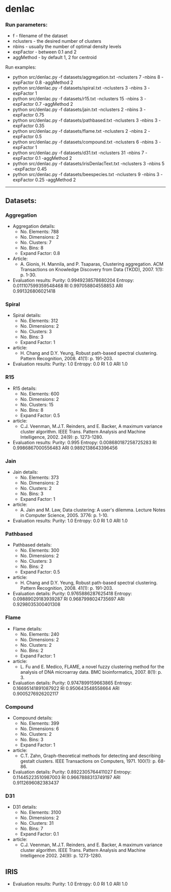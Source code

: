 # denlac

### Run parameters:
* f - filename of the dataset
* nclusters - the desired number of clusters
* nbins - usually the number of optimal density levels
* expFactor - between 0.1 and 2
* aggMethod - by default 1, 2 for centroid

Run examples: 
* python src/denlac.py -f datasets/aggregation.txt -nclusters 7 -nbins 8 -expFactor 0.8 -aggMethod 2
* python src/denlac.py -f datasets/spiral.txt -nclusters 3 -nbins 3 -expFactor 1
* python src/denlac.py -f datasets/r15.txt -nclusters 15 -nbins 3 -expFactor 0.7 -aggMethod 2
* python src/denlac.py -f datasets/jain.txt -nclusters 2 -nbins 3 -expFactor 0.75
* python src/denlac.py -f datasets/pathbased.txt -nclusters 3 -nbins 3 -expFactor 0.35
* python src/denlac.py -f datasets/flame.txt -nclusters 2 -nbins 2 -expFactor 0.5
* python src/denlac.py -f datasets/compound.txt -nclusters 6 -nbins 3 -expFactor 1 
* python src/denlac.py -f datasets/d31.txt -nclusters 31 -nbins 7 -expFactor 0.1 -aggMethod 2
* python src/denlac.py -f datasets/irisDenlacText.txt -nclusters 3 -nbins 5 -expFactor 0.45
* python src/denlac.py -f datasets/beespecies.txt -nclusters 9 -nbins 3 -expFactor 0.25 -aggMethod 2
-------------------------------------------------------------------------------------------------

## Datasets:

### Aggregation
* Aggregation details: 
	* No. Elements: 788
	* No. Dimensions: 2
	* No. Clusters: 7
	* No. Bins: 8
	* Expand Factor: 0.8 
* Article:
	* A. Gionis, H. Mannila, and P. Tsaparas, Clustering aggregation. ACM Transactions on Knowledge Discovery from Data (TKDD), 2007. 1(1): p. 1-30.
* Evaluation results:
Purity:   0.9949238578680204
Entropy:  0.011107599359548468
RI        0.997058804558853
ARI       0.991326806021418

### Spiral
* Spiral details: 
	* No. Elements: 312
	* No. Dimensions: 2
	* No. Clusters: 3
	* No. Bins: 3
	* Expand Factor: 1
* article:
	* H. Chang and D.Y. Yeung, Robust path-based spectral clustering. Pattern Recognition, 2008. 41(1): p. 191-203. 
* Evaluation results:
Purity:   1.0
Entropy:  0.0
RI        1.0
ARI       1.0

### R15
* R15 details: 
	* No. Elements: 600
	* No. Dimensions: 2
	* No. Clusters: 15
	* No. Bins: 8
	* Expand Factor: 0.5
* article:
	* C.J. Veenman, M.J.T. Reinders, and E. Backer, A maximum variance cluster algorithm. IEEE Trans. Pattern Analysis and Machine Intelligence, 2002. 24(9): p. 1273-1280. 
* Evaluation results:
Purity:   0.995
Entropy:  0.008680187258725283
RI        0.9986867000556483
ARI       0.9892138643396456

### Jain
* Jain details: 
	* No. Elements: 373
	* No. Dimensions: 2
	* No. Clusters: 2
	* No. Bins: 3
	* Expand Factor: 1
* article:
	* A. Jain and M. Law, Data clustering: A user's dilemma. Lecture Notes in Computer Science, 2005. 3776: p. 1-10. 
* Evaluation results:
Purity:   1.0
Entropy:  0.0
RI        1.0
ARI       1.0

### Pathbased
* Pathbased details: 
	* No. Elements: 300
	* No. Dimensions: 2
	* No. Clusters: 3
	* No. Bins: 2
	* Expand Factor: 0.5
* article:
	* H. Chang and D.Y. Yeung, Robust path-based spectral clustering. Pattern Recognition, 2008. 41(1): p. 191-203. 
* Evaluation details:
Purity:   0.9765886287625418
Entropy:  0.09889029183939287
RI        0.9687998024735697
ARI       0.9298035300401308

### Flame
* Flame details:
	* No. Elements: 240
	* No. Dimensions: 2
	* No. Clusters: 2
	* No. Bins: 2
	* Expand Factor: 1
* article:
	* L. Fu and E. Medico, FLAME, a novel fuzzy clustering method for the analysis of DNA microarray data. BMC bioinformatics, 2007. 8(1): p. 3. 
* Evaluation details:
Purity:   0.9747899159663865
Entropy:  0.16695141891087922
RI        0.950643548558664
ARI       0.9005276926202117

### Compound
* Compound details:
	* No. Elements: 399
	* No. Dimensions: 6
	* No. Clusters: 2
	* No. Bins: 3
	* Expand Factor: 1
* article:
	* C.T. Zahn, Graph-theoretical methods for detecting and describing gestalt clusters. IEEE Transactions on Computers, 1971. 100(1): p. 68-86. 
* Evaluation details:
Purity:   0.8922305764411027
Entropy:  0.11445223510987003
RI        0.9667888313749197
ARI       0.9112696082383437
### D31
* D31 details:
	* No. Elements: 3100
	* No. Dimensions: 2
	* No. Clusters: 31
	* No. Bins: 7
	* Expand Factor: 0.1
* article:
	* C.J. Veenman, M.J.T. Reinders, and E. Backer, A maximum variance cluster algorithm. IEEE Trans. Pattern Analysis and Machine Intelligence 2002. 24(9): p. 1273-1280.

## IRIS
* Evaluation results:
Purity:   1.0
Entropy:  0.0
RI        1.0
ARI       1.0
